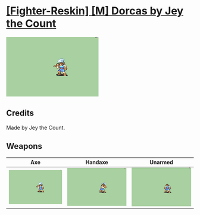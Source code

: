 # [\[Fighter-Reskin\] \[M\] Dorcas by Jey the Count](./)
 

<img src="./3.%20Axe/Axe_000.png" alt="[Fighter-Reskin] [M] Dorcas by Jey the Count standing" />

## Credits

Made by Jey the Count.

## Weapons
 

|Axe |Handaxe |Unarmed |
|  :---: | :---: | :---: |
| <img alt="Axe animation" src="./3.%20Axe/Axe.gif" /> | <img alt="Handaxe animation" src="./4.%20Handaxe/Handaxe.gif" /> | <img alt="Unarmed animation" src="./8.%20Unarmed/Unarmed.gif" /> |
